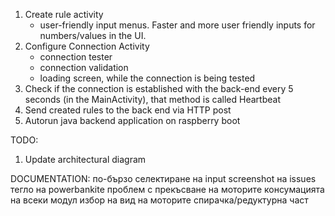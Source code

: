 1. Create rule activity
    - user-friendly input menus. Faster and more user friendly inputs for numbers/values in the UI.
2. Configure Connection Activity
   - connection tester
   - connection validation
   - loading screen, while the connection is being tested
3. Check if the connection is established with the back-end every 5 seconds (in the MainActivity), that method is called Heartbeat
4. Send created rules to the back end via HTTP post
5. Autorun java backend application on raspberry boot

TODO:
1. Update architectural diagram

DOCUMENTATION:
по-бързо селектиране на input
screenshot на issues
тегло на powerbankite
проблем с прекъсване на моторите
консумацията на всеки модул
избор на вид на моторите
спирачка/редуктурна част
